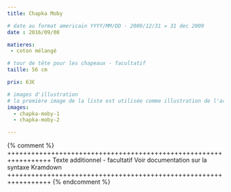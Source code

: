 ```yaml
---
title: Chapka Moby

# date au format americain YYYY/MM/DD - 2009/12/31 = 31 dec 2009
date : 2016/09/08

matieres:
 - coton mélangé

# tour de tête pour les chapeaux - facultatif
taille: 56 cm

prix: 63€

# images d'illustration
# la première image de la liste est utilisée comme illustration de l'article dans les pages de listing.
images:
  - chapka-moby-1
  - chapka-moby-2

---
```

{% comment %} +++++++++++++++++++++++++++++++++++++++++++++++++++++++++++++++++
              Texte additionnel - facultatif
              Voir documentation sur la syntaxe Kramdown
+++++++++++++++++++++++++++++++++++++++++++++++++++++++++++++++++ {% endcomment %}
